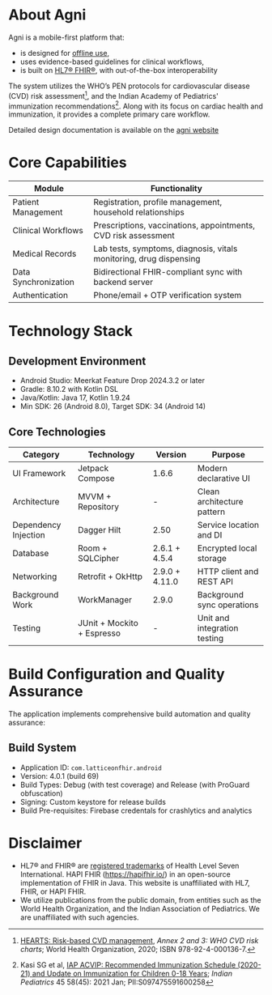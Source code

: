 
# About Agni
Agni is a mobile-first platform that:
* is designed for [offline use](https://agni.thelattice.in/key-features/offline-first/),
* uses evidence-based guidelines for clinical workflows,
* is built on [HL7® FHIR®](https://agni.thelattice.in/key-features/fhir-data-model/), with out-of-the-box interoperability

The system utilizes the WHO’s PEN protocols for cardiovascular disease (CVD) risk assessment[^1], and the Indian Academy of Pediatrics' immunization recommendations[^2]. Along with its focus on cardiac health and immunization, it provides a complete primary care workflow.

Detailed design documentation is available on the [agni website](https://agni.thelattice.in/)

# Core Capabilities

| Module                | Functionality                                                                 |
|-----------------------|-------------------------------------------------------------------------------|
| Patient Management    | Registration, profile management, household relationships                     |
| Clinical Workflows    | Prescriptions, vaccinations, appointments, CVD risk assessment                |
| Medical Records       | Lab tests, symptoms, diagnosis, vitals monitoring, drug dispensing            |
| Data Synchronization  | Bidirectional FHIR-compliant sync with backend server                         |
| Authentication        | Phone/email + OTP verification system                                         |

# Technology Stack
## Development Environment
- Android Studio: Meerkat Feature Drop 2024.3.2 or later
- Gradle: 8.10.2 with Kotlin DSL
- Java/Kotlin: Java 17, Kotlin 1.9.24
- Min SDK: 26 (Android 8.0), Target SDK: 34 (Android 14)

## Core Technologies
| Category             | Technology                    | Version          | Purpose                         |
|----------------------|-------------------------------|------------------|---------------------------------|
| UI Framework         | Jetpack Compose               | 1.6.6            | Modern declarative UI           |
| Architecture         | MVVM + Repository             | -                | Clean architecture pattern      |
| Dependency Injection | Dagger Hilt                   | 2.50             | Service location and DI         |
| Database             | Room + SQLCipher              | 2.6.1 + 4.5.4    | Encrypted local storage         |
| Networking           | Retrofit + OkHttp             | 2.9.0 + 4.11.0   | HTTP client and REST API        |
| Background Work      | WorkManager                   | 2.9.0            | Background sync operations      |
| Testing              | JUnit + Mockito + Espresso    | -                | Unit and integration testing    |


# Build Configuration and Quality Assurance
The application implements comprehensive build automation and quality assurance:

## Build System
- Application ID: `com.latticeonfhir.android`
- Version: 4.0.1 (build 69)
- Build Types: Debug (with test coverage) and Release (with ProGuard obfuscation)
- Signing: Custom keystore for release builds
- Build Pre-requisites: Firebase credentals for crashlytics and analytics

# Disclaimer
* HL7® and FHIR® are [registered trademarks](https://confluence.hl7.org/display/FHIR/FHIR+Trademark+Policy) of Health Level Seven International. HAPI FHIR (https://hapifhir.io/) in an open-source implementation of FHIR in Java. This website is unaffiliated with HL7, FHIR, or HAPI FHIR.
* We utilize publications from the public domain, from entities such as the World Health Organization, and the Indian Association of Pediatrics. We are unaffiliated with such agencies.

[^1]: [HEARTS: Risk-based CVD management](https://iris.who.int/bitstream/handle/10665/333221/9789240001367-eng.pdf), _Annex 2 and 3: WHO CVD risk charts_; World Health Organization, 2020; ISBN 978-92-4-000136-7.
[^2]: Kasi SG et al, [IAP ACVIP: Recommended Immunization Schedule (2020-21) and Update on Immunization for Children 0-18 Years](https://iapindia.org/pdf/ACVIP-recommandations-Indian-Pediatrics-January-2021-issue.pdf); _Indian Pediatrics_ 45 58(45): 2021 Jan; PII:S097475591600258
